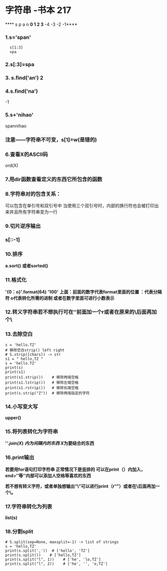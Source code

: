 # 字符串   -书本 217

**** s    p    a    n
         **0    1    2    3**
        -4   -3   -2   -1****

### 1.s='span'
      s[1:3]
      =pa

### 2.s[:3]=spa

### 3. s.find('an') 2

### 4.s.find('na')
-1

### 5.s+'nihao'
   spannihao

### 注意——字符串不可变，s[1]=w(是错的)

### 6.查看X的ASCII码

ord(X)

### 7.用dir函数查看定义的东西它所包含的函数

### 8.字符串对的包含关系：

可以包含在单引号和双引号中
当使用三个双引号时，内部的换行符也会被打印出来并且所有字符串变为一行

### 9.切片逆序输出

### **s[::-1]**

### 10.排序

**a.sort()**
**或者sorted()**

### 11.格式化

**'{0：o}'.format(64)**
**'100'**
**上面：前面的数字代表format里面的位置 ：代表分隔符 o代表转化所需的进制 或者在数字里面可进行小数表示**

### 12.转义字符串若不想执行可在‘’前面加一个r或者在原来的\后面再加个\

### 13.去除空白

```
s = 'hello.TZ'
# 移除空白strip() left right
# S.strip([chars]) -> str
s1 = " hello,TZ "
s = 'hello.TZ'
print(s)
print(s1)
print(s1.strip())    # 移除两端空格
print(s1.lstrip())   # 移除左端空格
print(s1.rstrip())   # 移除右端空格
print(s.strip("Z"))  # 移除两端指定的字符
```

### 14.小写变大写

**upper()**

###  15.将列表转化为字符串

**'*'.join(X*)**
***内为间隔内的东西
X*为要结合的东西**

### 16.print输出

**若要用for语句打印字符串 正常情况下是竖排的 可以在print（）内加入，end=‘’等‘’内部可以添加人空格等喜欢的东西**

**若不想有转义字符，或者单独想输出“\”可以进行print（r“”）或者在\后面再加一个\。**



### 17.字符串转化为列表

**list(s)**

### 18.分割split

```
# S.split(sep=None, maxsplit=-1) -> list of strings
s = 'hello,TZ'
print(s.split(','))  # ['hello', 'TZ']
print(s.split())    # ['hello,TZ']
print(s.split("l", 1))    # ['he', 'lo,TZ']
print(s.split("l", 2))    # ['he', '', 'o,TZ']
```